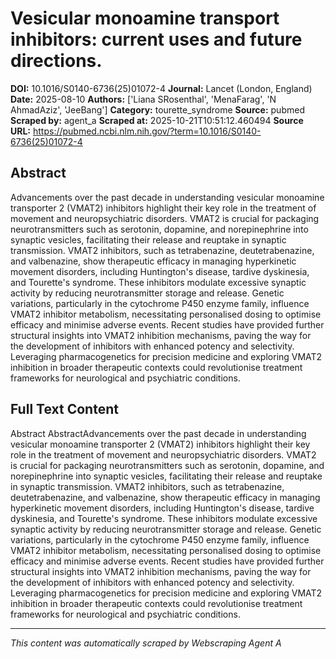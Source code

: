 # Vesicular monoamine transport inhibitors: current uses and future directions.

**DOI:** 10.1016/S0140-6736(25)01072-4
**Journal:** Lancet (London, England)
**Date:** 2025-08-10
**Authors:** ['Liana SRosenthal', 'MenaFarag', 'N AhmadAziz', 'JeeBang']
**Category:** tourette_syndrome
**Source:** pubmed
**Scraped by:** agent_a
**Scraped at:** 2025-10-21T10:51:12.460494
**Source URL:** https://pubmed.ncbi.nlm.nih.gov/?term=10.1016/S0140-6736(25)01072-4

## Abstract

Advancements over the past decade in understanding vesicular monoamine transporter 2 (VMAT2) inhibitors highlight their key role in the treatment of movement and neuropsychiatric disorders. VMAT2 is crucial for packaging neurotransmitters such as serotonin, dopamine, and norepinephrine into synaptic vesicles, facilitating their release and reuptake in synaptic transmission. VMAT2 inhibitors, such as tetrabenazine, deutetrabenazine, and valbenazine, show therapeutic efficacy in managing hyperkinetic movement disorders, including Huntington's disease, tardive dyskinesia, and Tourette's syndrome. These inhibitors modulate excessive synaptic activity by reducing neurotransmitter storage and release. Genetic variations, particularly in the cytochrome P450 enzyme family, influence VMAT2 inhibitor metabolism, necessitating personalised dosing to optimise efficacy and minimise adverse events. Recent studies have provided further structural insights into VMAT2 inhibition mechanisms, paving the way for the development of inhibitors with enhanced potency and selectivity. Leveraging pharmacogenetics for precision medicine and exploring VMAT2 inhibition in broader therapeutic contexts could revolutionise treatment frameworks for neurological and psychiatric conditions.

## Full Text Content

Abstract AbstractAdvancements over the past decade in understanding vesicular monoamine transporter 2 (VMAT2) inhibitors highlight their key role in the treatment of movement and neuropsychiatric disorders. VMAT2 is crucial for packaging neurotransmitters such as serotonin, dopamine, and norepinephrine into synaptic vesicles, facilitating their release and reuptake in synaptic transmission. VMAT2 inhibitors, such as tetrabenazine, deutetrabenazine, and valbenazine, show therapeutic efficacy in managing hyperkinetic movement disorders, including Huntington's disease, tardive dyskinesia, and Tourette's syndrome. These inhibitors modulate excessive synaptic activity by reducing neurotransmitter storage and release. Genetic variations, particularly in the cytochrome P450 enzyme family, influence VMAT2 inhibitor metabolism, necessitating personalised dosing to optimise efficacy and minimise adverse events. Recent studies have provided further structural insights into VMAT2 inhibition mechanisms, paving the way for the development of inhibitors with enhanced potency and selectivity. Leveraging pharmacogenetics for precision medicine and exploring VMAT2 inhibition in broader therapeutic contexts could revolutionise treatment frameworks for neurological and psychiatric conditions.

---
*This content was automatically scraped by Webscraping Agent A*
